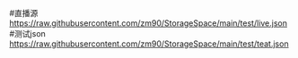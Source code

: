 #直播源
https://raw.githubusercontent.com/zm90/StorageSpace/main/test/live.json
#测试json
https://raw.githubusercontent.com/zm90/StorageSpace/main/test/teat.json
